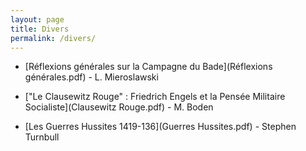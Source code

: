 ```yaml
---
layout: page
title: Divers
permalink: /divers/
---
```


- [Réflexions générales sur la Campagne du Bade](Réflexions générales.pdf) - L. Mieroslawski

- ["Le Clausewitz Rouge" : Friedrich Engels et la Pensée Militaire Socialiste](Clausewitz Rouge.pdf) - M. Boden

- [Les Guerres Hussites 1419-136](Guerres Hussites.pdf) - Stephen Turnbull
  






